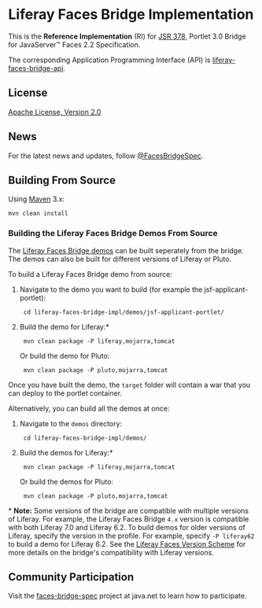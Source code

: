 # Liferay Faces Bridge Implementation

This is the **Reference Implementation** (RI) for [JSR 378](https://www.jcp.org/en/jsr/detail?id=378), Portlet 3.0
Bridge for JavaServer&trade; Faces 2.2 Specification.

The corresponding Application Programming Interface (API) is
[liferay-faces-bridge-api](https://github.com/liferay/liferay-faces-bridge-api).

## License

[Apache License, Version 2.0](http://www.apache.org/licenses/LICENSE-2.0)

## News

For the latest news and updates, follow [@FacesBridgeSpec](https://twitter.com/FacesBridgeSpec).

## Building From Source

Using [Maven](https://maven.apache.org/) 3.x:

	mvn clean install

### Building the Liferay Faces Bridge Demos From Source

The [Liferay Faces Bridge demos](https://github.com/liferay/liferay-faces-bridge-impl/tree/master/demos) can be built seperately from the bridge. The demos can also be built for different versions of Liferay or Pluto.

To build a Liferay Faces Bridge demo from source:

1. Navigate to the demo you want to build (for example the jsf-applicant-portlet):

		cd liferay-faces-bridge-impl/demos/jsf-applicant-portlet/

2. Build the demo for Liferay:*

		mvn clean package -P liferay,mojarra,tomcat

	Or build the demo for Pluto:

		mvn clean package -P pluto,mojarra,tomcat

Once you have built the demo, the `target` folder will contain a war that you can deploy to the portlet container.

Alternatively, you can build all the demos at once:

1. Navigate to the `demos` directory:

		cd liferay-faces-bridge-impl/demos/

2. Build the demos for Liferay:*

		mvn clean package -P liferay,mojarra,tomcat

	Or build the demos for Pluto:

		mvn clean package -P pluto,mojarra,tomcat

\* **Note:** Some versions of the bridge are compatible with multiple versions of Liferay. For example, the Liferay Faces Bridge `4.x` version is compatible with both Liferay 7.0 and Liferay 6.2. To build demos for older versions of Liferay, specify the version in the profile. For example, specify `-P liferay62` to build a demo for Liferay 6.2. See the [Liferay Faces Version Scheme](https://dev.liferay.com/develop/tutorials/-/knowledge_base/6-2/understanding-the-liferay-faces-version-scheme#liferay-faces-version-scheme-for-releases-after-liferay-faces-ga6) for more details on the bridge's compatibility with Liferay versions.

## Community Participation

Visit the [faces-bridge-spec](https://java.net/projects/faces-bridge-spec) project at java.net to learn how to
participate.